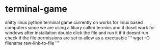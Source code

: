# terminal-game
shitty linux python terminal game
currently on works for linux based computers since we are using a libary called termios and it dosnt work for windows
after installation double click the file and run it
if it doesnt run check if the file permissions are set to allow as a exectuable
''' 
wget -O filename raw-link-to-file
'''
